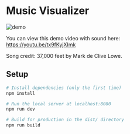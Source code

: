 # Music Visualizer

![demo](./demo.gif)

You can view this demo video with sound here: https://youtu.be/tx9fKyjXImk

Song credit: 37,000 feet by Mark de Clive Lowe.

## Setup
``` bash
# Install dependencies (only the first time)
npm install

# Run the local server at localhost:8080
npm run dev

# Build for production in the dist/ directory
npm run build
```
